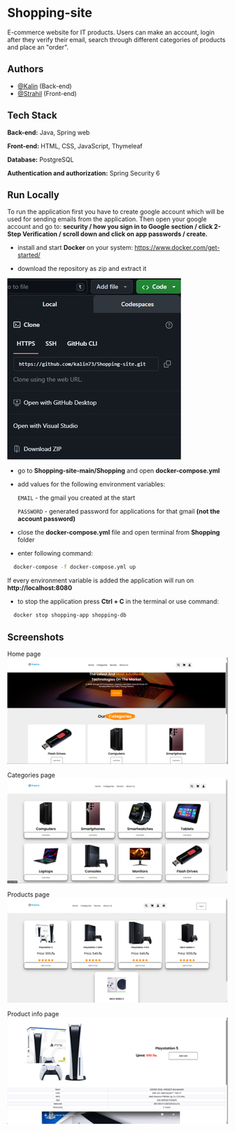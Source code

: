 # Shopping-site
E-commerce website for IT products. Users can make an account, login after they verify their email, search through different categories of products and place an "order".
## Authors

- [@Kalin](https://github.com/kalin73) (Back-end)
- [@Strahil](https://github.com/Strahil731) (Front-end)


## Tech Stack

**Back-end:** Java, Spring web

**Front-end:** HTML, CSS, JavaScript, Thymeleaf

**Database:** PostgreSQL

**Authentication and authorization:** Spring Security 6


## Run Locally
To run the application first you have to create google account which will be used for sending emails from the application. Then open your google account and go to: **security / how you sign in to Google section / click 2-Step Verification / scroll down and click on app passwords / create.**

- install and start **Docker** on your system: https://www.docker.com/get-started/

- download the repository as zip and extract it
  
![App Screenshot](https://github.com/kalin73/Shopping-site/blob/main/Screenshots/gitCloneUrl.png?raw=true)

- go to **Shopping-site-main/Shopping** and open **docker-compose.yml**

- add values for the following environment variables:

    `EMAIL` - the gmail you created at the start

    `PASSWORD` - generated password for applications for that gmail **(not the account password)**

- close the **docker-compose.yml** file and open terminal from **Shopping** folder
- enter following command:
```bash
  docker-compose -f docker-compose.yml up
```
If every environment variable is added the application will run on **http://localhost:8080**

- to stop the application press **Ctrl + C** in the terminal or use command:
```bash
  docker stop shopping-app shopping-db
```

## Screenshots
Home page
![App Screenshot](https://github.com/kalin73/Shopping-site/blob/main/Screenshots/Home%20page.png?raw=true)

Categories page
![App Screenshot](https://github.com/kalin73/Shopping-site/blob/main/Screenshots/Categories.png?raw=true)

Products page
![App Screenshot](https://github.com/kalin73/Shopping-site/blob/main/Screenshots/Products%20page.png?raw=true)

Product info page
![App Screenshot](https://github.com/kalin73/Shopping-site/blob/main/Screenshots/Product%20page.png?raw=true)

